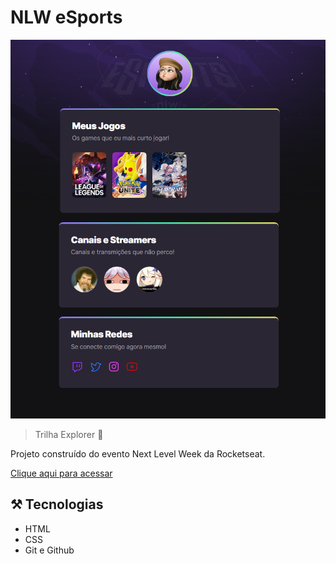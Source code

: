 # NLW eSports 
![preview](./.github/preview.png) 
>Trilha Explorer 👾

Projeto construído do evento Next Level Week da Rocketseat.

[Clique aqui para acessar](https://github.com/tltco/rocketseat-nlw-esports-explorer) 

## ⚒️ Tecnologias
- HTML
- CSS
- Git e Github
